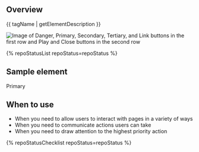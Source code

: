 ## Overview

{{ tagName | getElementDescription }}

<uxdot-example width-adjustment="442px">
  <img src="{{ './button-sample.png' | url }}" alt="Image of Danger, Primary, Secondary, Tertiary, and Link buttons in the first row and Play and Close buttons in the second row">
</uxdot-example>

{% repoStatusList repoStatus=repoStatus %}


## Sample element

<rh-button>Primary</rh-button>

## When to use

  - When you need to allow users to interact with pages in a variety of ways
  - When you need to communicate actions users can take
  - When you need to draw attention to the highest priority action

{% repoStatusChecklist repoStatus=repoStatus %}
